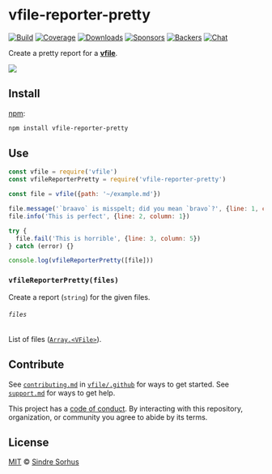 # vfile-reporter-pretty

[![Build][build-badge]][build]
[![Coverage][coverage-badge]][coverage]
[![Downloads][downloads-badge]][downloads]
[![Sponsors][sponsors-badge]][collective]
[![Backers][backers-badge]][collective]
[![Chat][chat-badge]][chat]

Create a pretty report for a **[vfile][]**.

![][screenshot]

## Install

[npm][]:

```sh
npm install vfile-reporter-pretty
```

## Use

```js
const vfile = require('vfile')
const vfileReporterPretty = require('vfile-reporter-pretty')

const file = vfile({path: '~/example.md'})

file.message('`braavo` is misspelt; did you mean `bravo`?', {line: 1, column: 8})
file.info('This is perfect', {line: 2, column: 1})

try {
  file.fail('This is horrible', {line: 3, column: 5})
} catch (error) {}

console.log(vfileReporterPretty([file]))
```

### `vfileReporterPretty(files)`

Create a report (`string`) for the given files.

###### `files`

List of files ([`Array.<VFile>`][vfile]).

## Contribute

See [`contributing.md`][contributing] in [`vfile/.github`][health] for ways to
get started.
See [`support.md`][support] for ways to get help.

This project has a [code of conduct][coc].
By interacting with this repository, organization, or community you agree to
abide by its terms.

## License

[MIT][license] © [Sindre Sorhus][author]

<!-- Definitions -->

[build-badge]: https://img.shields.io/travis/vfile/vfile-reporter-pretty.svg

[build]: https://travis-ci.org/vfile/vfile-reporter-pretty

[coverage-badge]: https://img.shields.io/codecov/c/github/vfile/vfile-reporter-pretty.svg

[coverage]: https://codecov.io/github/vfile/vfile-reporter-pretty

[downloads-badge]: https://img.shields.io/npm/dm/vfile-reporter-pretty.svg

[downloads]: https://www.npmjs.com/package/vfile-reporter-pretty

[sponsors-badge]: https://opencollective.com/unified/sponsors/badge.svg

[backers-badge]: https://opencollective.com/unified/backers/badge.svg

[collective]: https://opencollective.com/unified

[chat-badge]: https://img.shields.io/badge/chat-discussions-success.svg

[chat]: https://github.com/vfile/vfile/discussions

[npm]: https://docs.npmjs.com/cli/install

[contributing]: https://github.com/vfile/.github/blob/HEAD/contributing.md

[support]: https://github.com/vfile/.github/blob/HEAD/support.md

[health]: https://github.com/vfile/.github

[coc]: https://github.com/vfile/.github/blob/HEAD/code-of-conduct.md

[license]: license

[author]: https://sindresorhus.com

[screenshot]: screenshot.png

[vfile]: https://github.com/vfile/vfile
